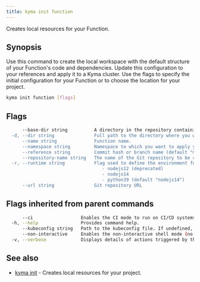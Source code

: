 ```yaml
---
title: kyma init function
---
```


Creates local resources for your Function.

## Synopsis

Use this command to create the local workspace with the default structure of your Function's code and dependencies. Update this configuration to your references and apply it to a Kyma cluster. 
Use the flags to specify the initial configuration for your Function or to choose the location for your project.

```bash
kyma init function [flags]
```

## Flags

```bash
      --base-dir string          A directory in the repository containing the Function's sources (default "/")
  -d, --dir string               Full path to the directory where you want to save the project.
      --name string              Function name.
      --namespace string         Namespace to which you want to apply your Function.
      --reference string         Commit hash or branch name (default "main")
      --repository-name string   The name of the Git repository to be created
  -r, --runtime string           Flag used to define the environment for running your Function. Use one of these options:
                                 	- nodejs12 (deprecated)
                                 	- nodejs14
                                 	- python39 (default "nodejs14")
      --url string               Git repository URL
```

## Flags inherited from parent commands

```bash
      --ci                  Enables the CI mode to run on CI/CD systems. It avoids any user interaction (such as no dialog prompts) and ensures that logs are formatted properly in log files (such as no spinners for CLI steps).
  -h, --help                Provides command help.
      --kubeconfig string   Path to the kubeconfig file. If undefined, Kyma CLI uses the KUBECONFIG environment variable, or falls back "/$HOME/.kube/config".
      --non-interactive     Enables the non-interactive shell mode (no colorized output, no spinner)
  -v, --verbose             Displays details of actions triggered by the command.
```

## See also

* [kyma init](kyma_init.md)	 - Creates local resources for your project.

